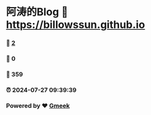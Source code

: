 # 阿涛的Blog :link: https://billowssun.github.io 
### :page_facing_up: [2](https://billowssun.github.io/tag.html) 
### :speech_balloon: 0 
### :hibiscus: 359 
### :alarm_clock: 2024-07-27 09:39:39 
### Powered by :heart: [Gmeek](https://github.com/Meekdai/Gmeek)
